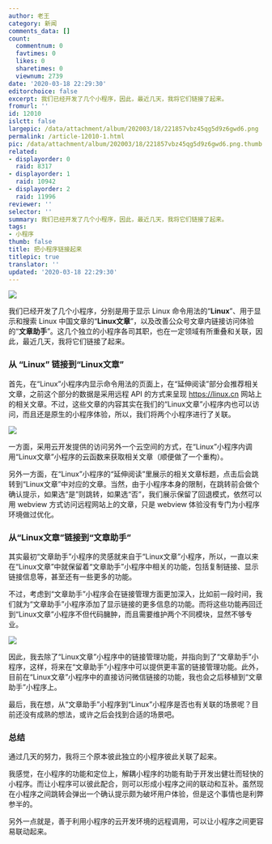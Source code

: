 ```yaml
---
author: 老王
category: 新闻
comments_data: []
count:
  commentnum: 0
  favtimes: 0
  likes: 0
  sharetimes: 0
  viewnum: 2739
date: '2020-03-18 22:29:30'
editorchoice: false
excerpt: 我们已经开发了几个小程序，因此，最近几天，我将它们链接了起来。
fromurl: ''
id: 12010
islctt: false
largepic: /data/attachment/album/202003/18/221857vbz45qg5d9z6gwd6.png
permalink: /article-12010-1.html
pic: /data/attachment/album/202003/18/221857vbz45qg5d9z6gwd6.png.thumb.jpg
related:
- displayorder: 0
  raid: 8317
- displayorder: 1
  raid: 10942
- displayorder: 2
  raid: 11996
reviewer: ''
selector: ''
summary: 我们已经开发了几个小程序，因此，最近几天，我将它们链接了起来。
tags:
- 小程序
thumb: false
title: 把小程序链接起来
titlepic: true
translator: ''
updated: '2020-03-18 22:29:30'
---
```


![](/data/attachment/album/202003/18/221857vbz45qg5d9z6gwd6.png)


我们已经开发了几个小程序，分别是用于显示 Linux 命令用法的“**Linux**”、用于显示和搜索 Linux 中国文章的“**Linux文章**”，以及改善公众号文章内链接访问体验的“**文章助手**”。这几个独立的小程序各司其职，也在一定领域有所重叠和关联，因此，最近几天，我将它们链接了起来。


### 从 “Linux” 链接到“Linux文章”


首先，在“Linux”小程序内显示命令用法的页面上，在“延伸阅读”部分会推荐相关文章，之前这个部分的数据是采用远程 API 的方式来呈现 <https://linux.cn> 网站上的相关文章。不过，这些文章的内容其实在我们的“Linux文章”小程序内也可以访问，而且还是原生的小程序体验，所以，我们将两个小程序进行了关联。


![](/data/attachment/album/202003/18/221934y0h7ojggfygl9gpx.png)


一方面，采用云开发提供的访问另外一个云空间的方式，在“Linux”小程序内调用“Linux文章”小程序的云函数来获取相关文章（顺便做了一个重构）。


另外一方面，在“Linux”小程序的“延伸阅读”里展示的相关文章标题，点击后会跳转到“Linux文章”中对应的文章。当然，由于小程序本身的限制，在跳转前会做个确认提示，如果选“是”则跳转，如果选“否”，我们展示保留了回退模式，依然可以用 webview 方式访问远程网站上的文章，只是 webview 体验没有专门为小程序环境做过优化。


### 从“Linux文章”链接到“文章助手”


其实最初“文章助手”小程序的灵感就来自于“Linux文章”小程序，所以，一直以来在“Linux文章”中就保留着“文章助手”小程序中相关的功能，包括复制链接、显示链接信息等，甚至还有一些更多的功能。


不过，考虑到“文章助手”小程序会在链接管理方面更加深入，比如前一段时间，我们就为“文章助手”小程序添加了显示链接的更多信息的功能。而将这些功能再回迁到“Linux文章”小程序不但代码臃肿，而且需要维护两个不同模块，显然不够专业。


![](/data/attachment/album/202003/18/221952tngpe7xppnvx71zc.png)


因此，我去除了“Linux文章”小程序中的链接管理功能，并指向到了“文章助手”小程序，这样，将来在“文章助手”小程序中可以提供更丰富的链接管理功能。此外，目前在“Linux文章”小程序中的直接访问微信链接的功能，我也会之后移植到“文章助手”小程序上。


最后，我在想，从“文章助手”小程序到“Linux”小程序是否也有关联的场景呢？目前还没有成熟的想法，或许之后会找到合适的场景吧。


### 总结


通过几天的努力，我将三个原本彼此独立的小程序彼此关联了起来。


我感觉，在小程序的功能和定位上，解耦小程序的功能有助于开发出健壮而轻快的小程序。而让小程序可以彼此配合，则可以形成小程序之间的联动和互补。虽然现在小程序之间跳转会弹出一个确认提示颇为破坏用户体验，但是这个事情也是利弊参半的。


另外一点就是，善于利用小程序的云开发环境的远程调用，可以让小程序之间更容易联动起来。